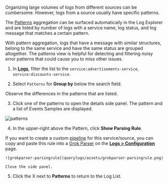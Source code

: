 Organizing large volumes of logs from different sources can be cumbersome. However, logs from a source usually have specific patterns. 

The <a href="https://docs.datadoghq.com/logs/explorer/#patterns" target="_blank">Patterns</a> aggregation can be surfaced automatically in the Log Explorer and are listed by number of logs with a service name, log status, and log message that matches a certain pattern. 

With pattern aggregation, logs that have a message with similar structures, belong to the same service and have the same status are grouped altogether. The patterns view is helpful for detecting and filtering noisy error patterns that could cause you to miss other issues.

1. In <a href="https://app.datadoghq.com/logs" target="_datadog">**Logs**</a>, filter the list to the `service:advertisements-service`, `service:discounts-service`.

2. Select `Patterns` for **Group by** below the search field.

  Observe the differences in the patterns that are listed.

3. Click one of the patterns to open the details side panel. The pattern and a list of Events Samples are displayed.

  ![patterns](querylogs/assets/patterns.png)

4. In the upper-right above the Pattern, click **Show Parsing Rule**. 

  If you want to create a custom <a href="https://docs.datadoghq.com/logs/explorer/#patterns" target="_blank">pipeline</a> for this service/source, you can copy and paste this rule into a <a href="https://docs.datadoghq.com/logs/processing/processors/?tab=ui#grok-parser" target="_blank">Grok Parser</a> on the <a href="https://app.datadoghq.com/logs/pipelines" target="_datadog">**Logs > Configuration**</a> page.

    ![grokparser-parsingrule](querylogs/assets/grokparser-parsingrule.png)

    Close the side panel.

5. Click the X next to **Patterns** to return to the Log List.

